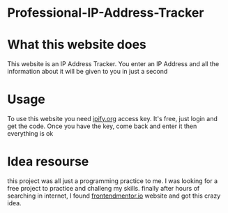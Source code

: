# Professional-IP-Address-Tracker
<h1>What this website does</h1>
<p>This website is an IP Address Tracker. You enter an IP Address and all the information about it will be given to you in just a second</p>
<h1>Usage</h1>
<p>To use this website you need <a href="https://ipify.org">ipify.org</a> access key. It's free, just login and get the code. Once you have the key, come back and enter it then everything is ok</p>
<h1>Idea resourse</h1>
<p>this project was all just a programming practice to me. I was looking for a free project to practice and challeng my skills. finally after hours of searching in internet, I found <a href="https://frontendmentor.io">frontendmentor.io</a> website and got this crazy idea.</p>
